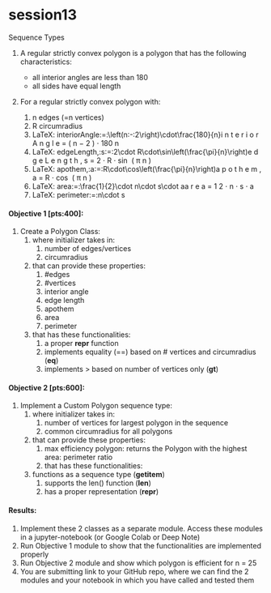# session13
Sequence Types
1. A regular strictly convex polygon is a polygon that has the following characteristics:
   * all interior angles are less than 180
   * all sides have equal length
  
2. For a regular strictly convex polygon with:
   1) n edges (=n vertices)
   1) R circumradius
   1) LaTeX: interiorAngle\:=\:\left(n\:-\:2\right)\cdot\frac{180}{n}i n t e r i o r A n g l e = ( n − 2 ) ⋅ 180 n
   1) LaTeX: edgeLength,\:s\:=\:2\cdot R\cdot\sin\left(\frac{\pi}{n}\right)e d g e L e n g t h , s = 2 ⋅ R ⋅ sin ⁡ ( π n )
   1) LaTeX: apothem,\:a\:=\:R\cdot\cos\left(\frac{\pi}{n}\right)a p o t h e m , a = R ⋅ cos ⁡ ( π n )
   1) LaTeX: area\:=\:\frac{1}{2}\cdot n\cdot s\cdot aa r e a = 1 2 ⋅ n ⋅ s ⋅ a
   1) LaTeX: perimeter\:=\:n\cdot s
   
   
#### Objective 1 [pts:400]:
   1. Create a Polygon Class:
      1. where initializer takes in:
         1. number of edges/vertices
         1. circumradius
      2. that can provide these properties:
         1. #edges
         1. #vertices
         1. interior angle
         1. edge length
         1. apothem
         1. area
         1. perimeter
      3. that has these functionalities:
         1. a proper __repr__ function
         1. implements equality (==) based on # vertices and circumradius (__eq__)
         1. implements > based on number of vertices only (__gt__)
         
#### Objective 2 [pts:600]:
   1. Implement a Custom Polygon sequence type:
      1. where initializer takes in:
         1. number of vertices for largest polygon in the sequence
         2. common circumradius for all polygons
      2. that can provide these properties:
         1. max efficiency polygon: returns the Polygon with the highest area: perimeter ratio
         1. that has these functionalities:
      3. functions as a sequence type (__getitem__)
         1. supports the len() function (__len__)
         1. has a proper representation (__repr__)  
         
#### Results:
   1. Implement these 2 classes as a separate module. Access these modules in a jupyter-notebook (or Google Colab or Deep Note)
   1. Run Objective 1 module to show that the functionalities are implemented properly
   1. Run Objective 2 module and show which polygon is efficient for n = 25
   1. You are submitting link to your GitHub repo, where we can find the 2 modules and your notebook in which you have called and tested them
